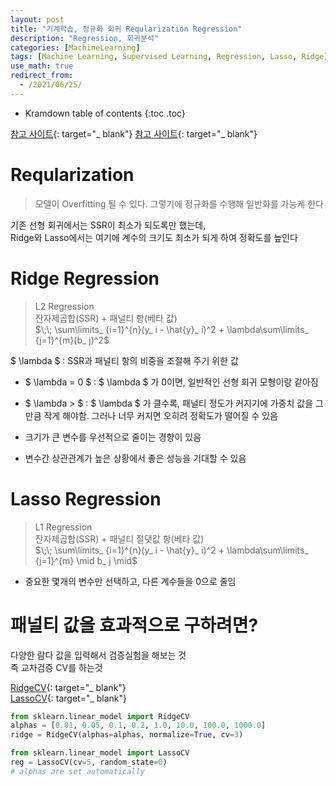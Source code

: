 ```yaml
---
layout: post
title: "기계학습, 정규화 회귀 Reqularization Regression"
description: "Regression, 회귀분석"
categories: [MachineLearning]
tags: [Machine Learning, Supervised Learning, Regression, Lasso, Ridge]
use_math: true
redirect_from:
  - /2021/06/25/
---
```


* Kramdown table of contents
{:toc .toc}

[참고 사이트](https://rk1993.tistory.com/entry/Ridge-regression%EC%99%80-Lasso-regression-%EC%89%BD%EA%B2%8C-%EC%9D%B4%ED%95%B4%ED%95%98%EA%B8%B0){: target="_ blank"}
[참고 사이트](https://modern-manual.tistory.com/21){: target="_ blank"}


# Reqularization
> 모델이 Overfitting 될 수 있다. 그렇기에 정규화를 수행해 일반화를 가능케 한다

기존 선형 회귀에서는 SSR이 최소가 되도록만 했는데,     
Ridge와 Lasso에서는 여기에 계수의 크기도 최소가 되게 하여 정확도를 높인다      


# Ridge Regression    
> L2 Regression    
> 잔자제곱합(SSR) + 패널티 항(베타 값)    
$\;\; \sum\limits_ {i=1}^{n}(y_ i - \hat{y}_ i)^2 + \lambda\sum\limits_ {j=1}^{m}(b_ j)^2$

$ \lambda $ : SSR과 패널티 항의 비중을 조절해 주기 위한 값
- $ \lambda = 0 $ : $ \lambda $ 가 0이면, 일반적인 선형 회귀 모형이랑 같아짐 
- $ \lambda > $ :  $ \lambda $ 가 클수록, 패널티 정도가 커지기에 가중치 값을 그만큼 작게 해야함. 그러나 너무 커지면 오히려 정확도가 떨어질 수 있음 

- 크기가 큰 변수를 우선적으로 줄이는 경향이 있음    
- 변수간 상관관계가 높은 상황에서 좋은 성능을 기대할 수 있음    

# Lasso Regression    
> L1 Regression    
> 잔자제곱합(SSR) + 패널티 절댓값 항(베타 값)    
$\;\; \sum\limits_ {i=1}^{n}(y_ i - \hat{y}_ i)^2 + \lambda\sum\limits_ {j=1}^{m} \mid b_ j \mid$

- 중요한 몇개의 변수만 선택하고, 다른 계수들을 0으로 줄임  

# 패널티 값을 효과적으로 구하려면?    
다양한 람다 값을 입력해서 검증실험을 해보는 것    
즉 교차검증 CV를 하는것

[RidgeCV](https://scikit-learn.org/stable/modules/generated/sklearn.linear_model.RidgeCV.html){: target="_ blank"}     
[LassoCV](https://scikit-learn.org/stable/modules/generated/sklearn.linear_model.LassoCV.html){: target="_ blank"}    

~~~ python    
from sklearn.linear_model import RidgeCV
alphas = [0.01, 0.05, 0.1, 0.2, 1.0, 10.0, 100.0, 1000.0]
ridge = RidgeCV(alphas=alphas, normalize=True, cv=3)

from sklearn.linear_model import LassoCV
reg = LassoCV(cv=5, random_state=0)
# alphas are set automatically
~~~    
